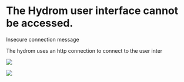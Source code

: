 # The Hydrom user interface cannot be accessed.



Insecure connection message

The hydrom uses an http connection to connect to the user inter

![](<../.gitbook/assets/Screenshot at Nov 03 18-53-00.png>)

![](<../.gitbook/assets/Screenshot at Dec 20 10-02-37.png>)

